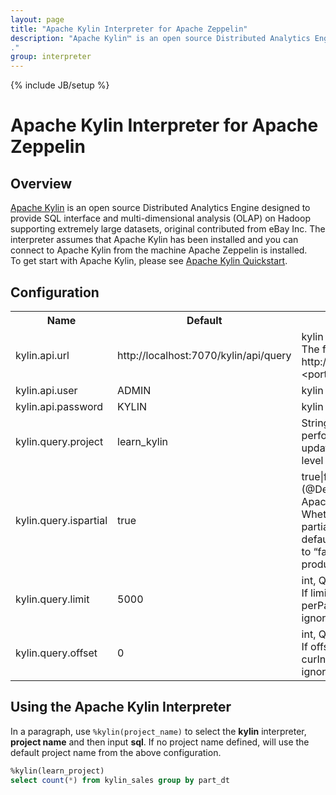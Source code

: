 ```yaml
---
layout: page
title: "Apache Kylin Interpreter for Apache Zeppelin"
description: "Apache Kylin™ is an open source Distributed Analytics Engine designed to provide SQL interface and multi-dimensional analysis (OLAP) on Hadoop supporting extremely large datasets, original contributed from eBay Inc.
."
group: interpreter
---
```

<!--
Licensed under the Apache License, Version 2.0 (the "License");
you may not use this file except in compliance with the License.
You may obtain a copy of the License at

http://www.apache.org/licenses/LICENSE-2.0

Unless required by applicable law or agreed to in writing, software
distributed under the License is distributed on an "AS IS" BASIS,
WITHOUT WARRANTIES OR CONDITIONS OF ANY KIND, either express or implied.
See the License for the specific language governing permissions and
limitations under the License.
-->
{% include JB/setup %}

# Apache Kylin Interpreter for Apache Zeppelin

<div id="toc"></div>

## Overview
[Apache Kylin](https://kylin.apache.org/) is an open source Distributed Analytics Engine designed to provide SQL interface and multi-dimensional analysis (OLAP) on Hadoop supporting extremely large datasets, original contributed from eBay Inc. The interpreter assumes that Apache Kylin has been installed and you can connect to Apache Kylin from the machine Apache Zeppelin is installed.  
To get start with Apache Kylin, please see [Apache Kylin Quickstart](https://kylin.apache.org/docs15/index.html).

## Configuration
<table class="table-configuration">
  <tr>
    <th>Name</th>
    <th>Default</th>
    <th>Description</th>
  </tr>
  <tr>
    <td>kylin.api.url </td>
    <td>http://localhost:7070/kylin/api/query</td>
    <td>kylin query POST API <br/> The format can be like http://&lt;host&gt;:&lt;port&gt;/kylin/api/query</td>
  </tr>
  <tr>
    <td>kylin.api.user</td>
    <td>ADMIN</td>
    <td>kylin user</td>
  </tr>
  <tr>
    <td>kylin.api.password</td>
    <td>KYLIN</td>
    <td>kylin password</td>
  </tr>
  <tr>
    <td>kylin.query.project</td>
    <td>learn_kylin</td>
    <td>String, Project to perform query. Could update at notebook level</td>
  </tr>
  <tr>
    <td>kylin.query.ispartial</td>
    <td>true</td>
    <td>true|false <br/> (@Deprecated since Apache Kylin V1.5) <br/> Whether accept a partial result or not, default be “false”. Set to “false” for production use.</td>
  </tr>
  <tr>
    <td>kylin.query.limit</td>
    <td>5000</td>
    <td>int, Query limit <br/> If limit is set in sql, perPage will be ignored.</td>
  </tr>
  <tr>
    <td>kylin.query.offset</td>
    <td>0</td>
    <td>int, Query offset <br/> If offset is set in sql, curIndex will be ignored.</td>
  </tr>
</table>

## Using the Apache Kylin Interpreter
In a paragraph, use `%kylin(project_name)` to select the **kylin** interpreter, **project name** and then input **sql**. If no project name defined, will use the default project name from the above configuration.

```sql
%kylin(learn_project)
select count(*) from kylin_sales group by part_dt
```

